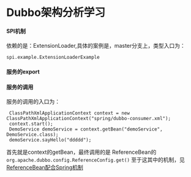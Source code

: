 # Dubbo架构分析学习

#### SPI机制

依赖的是：ExtensionLoader,具体的案例是，master分支上，类型入口为：

~~~
spi.example.ExtensionLoaderExample
~~~

#### 服务的export

#### 服务的调用

服务的调用的入口为：

~~~
 ClassPathXmlApplicationContext context = new ClassPathXmlApplicationContext("spring/dubbo-consumer.xml");
 context.start();
 DemoService demoService = context.getBean("demoService", DemoService.class);
 demoService.sayHello("ddddd");
~~~

首先就是context的getBean，最终调用的是 ReferenceBean的``` org.apache.dubbo.config.ReferenceConfig.get() ```
至于这其中的机制，见[ReferenceBean配合Spring机制](./ReferenceBean配合Spring机制.md)

